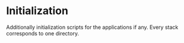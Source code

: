 # Initialization

Additionally initialization scripts for the applications if any.
Every stack corresponds to one directory.

